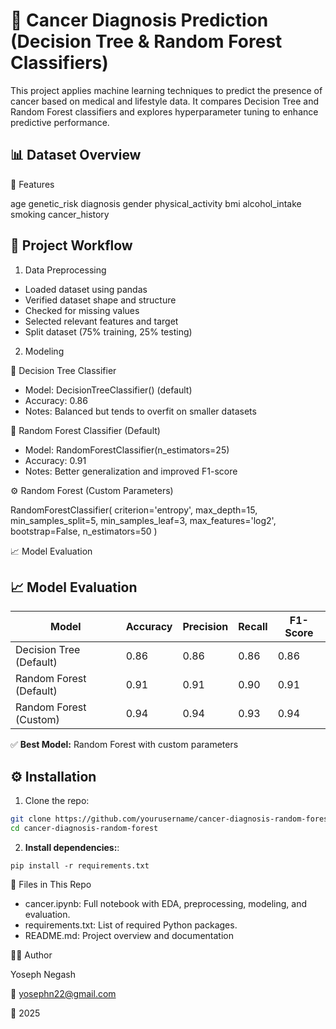 # 🧬 Cancer Diagnosis Prediction (Decision Tree & Random Forest Classifiers)
This project applies machine learning techniques to predict the presence of cancer based on medical and lifestyle data. 
It compares Decision Tree and Random Forest classifiers and explores hyperparameter tuning to enhance predictive performance.

## 📊 Dataset Overview

🔹 Features

age        genetic_risk     diagnosis
gender     physical_activity
bmi       alcohol_intake
smoking   cancer_history


## 🚀 Project Workflow

1. Data Preprocessing
- Loaded dataset using pandas
- Verified dataset shape and structure
- Checked for missing values
- Selected relevant features and target
- Split dataset (75% training, 25% testing)

2. Modeling
   
🌳 Decision Tree Classifier
- Model: DecisionTreeClassifier() (default)
- Accuracy: 0.86
- Notes: Balanced but tends to overfit on smaller datasets

🌲 Random Forest Classifier (Default)
- Model: RandomForestClassifier(n_estimators=25)
- Accuracy: 0.91
- Notes: Better generalization and improved F1-score

⚙️ Random Forest (Custom Parameters)

RandomForestClassifier(
    criterion='entropy',
    max_depth=15,
    min_samples_split=5,
    min_samples_leaf=3,
    max_features='log2',
    bootstrap=False,
    n_estimators=50
)

📈 Model Evaluation

## 📈 Model Evaluation

| Model                     | Accuracy | Precision | Recall | F1-Score |
|---------------------------|----------|-----------|--------|----------|
| Decision Tree (Default)   | 0.86     | 0.86      | 0.86   | 0.86     |
| Random Forest (Default)   | 0.91     | 0.91      | 0.90   | 0.91     |
| Random Forest (Custom)    | 0.94     | 0.94      | 0.93   | 0.94     |

✅ **Best Model:** Random Forest with custom parameters



## ⚙️ Installation

1. Clone the repo:

```bash
git clone https://github.com/yourusername/cancer-diagnosis-random-forest
cd cancer-diagnosis-random-forest
```
2. **Install dependencies:**:   
```commandline
pip install -r requirements.txt
```

📂 Files in This Repo

- cancer.ipynb: Full notebook with EDA, preprocessing, modeling, and evaluation.
- requirements.txt: List of required Python packages.
- README.md: Project overview and documentation

👨‍💻 Author

Yoseph Negash

📧 yosephn22@gmail.com

📅 2025
